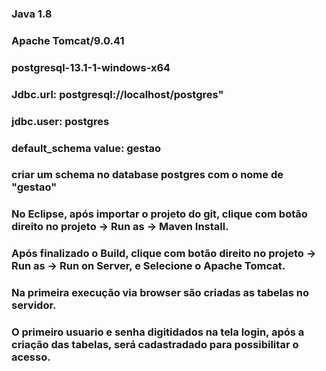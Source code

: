 ### Java 1.8
### Apache Tomcat/9.0.41
### postgresql-13.1-1-windows-x64

### Jdbc.url: postgresql://localhost/postgres"
### jdbc.user: postgres
### default_schema value: gestao

### criar um schema no database postgres com o nome de "gestao"
### No Eclipse, após importar o projeto do git, clique com botão direito no projeto -> Run as -> Maven Install.
### Após finalizado o Build, clique com botão direito no projeto -> Run as -> Run on Server, e Selecione o Apache Tomcat.

### Na primeira execução via browser são criadas as tabelas no servidor.
### O primeiro usuario e senha digitidados na tela login, após a criação das tabelas, será cadastradado para possibilitar o acesso.
